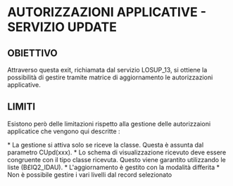 # AUTORIZZAZIONI APPLICATIVE - SERVIZIO UPDATE
## OBIETTIVO
 Attraverso questa exit, richiamata dal servizio LOSUP_13, si ottiene la possibilità di  gestire tramite matrice di  aggiornamento le autorizzazioni applicative.
## LIMITI
 Esistono però delle limitazioni rispetto alla gestione delle autorizzaioni applicatice che  vengono qui descritte : 

 \* La gestione si attiva solo se riceve la classe. Questa è assunta dal parametro CUpd(xxx).
 \* Lo schema di visualizzazione ricevuto deve essere congruente con il tipo classe ricevuta.    Questo viene garantito utilizzando le liste (B£IQ2_IDAU).
 \* L'aggiornamento è gestito con la modalità differita
 \* Non è possibile gestire i vari livelli dal record selezionato

